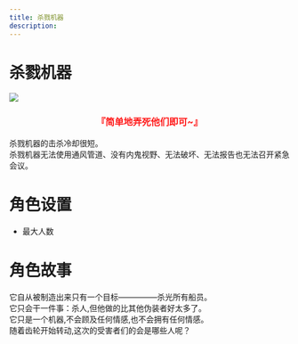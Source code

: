 ```yaml
---
title: 杀戮机器
description: 
---
```

# 杀戮机器

<img src="https://cn-sy1.rains3.com/xtremewave/KillingMachine.png">
<h3 align="center"><font color=#ff1919> 『简单地弄死他们即可~』 </font></h3>

杀戮机器的击杀冷却很短。<br>
杀戮机器无法使用通风管道、没有内鬼视野、无法破坏、无法报告也无法召开紧急会议。

# 角色设置
- 最大人数
# 角色故事
它自从被制造出来只有一个目标—————杀光所有船员。<br>
它只会干一件事：杀人,但他做的比其他伪装者好太多了。<br>
它只是一个机器,不会顾及任何情感,也不会拥有任何情感。<br>
随着齿轮开始转动,这次的受害者们的会是哪些人呢？